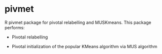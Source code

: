# pivmet
R pivmet package for pivotal relabelling and MUSKmeans. This package performs:

- Pivotal relabelling

- Pivotal initialization of the popular KMeans algorithm via MUS algorithm

